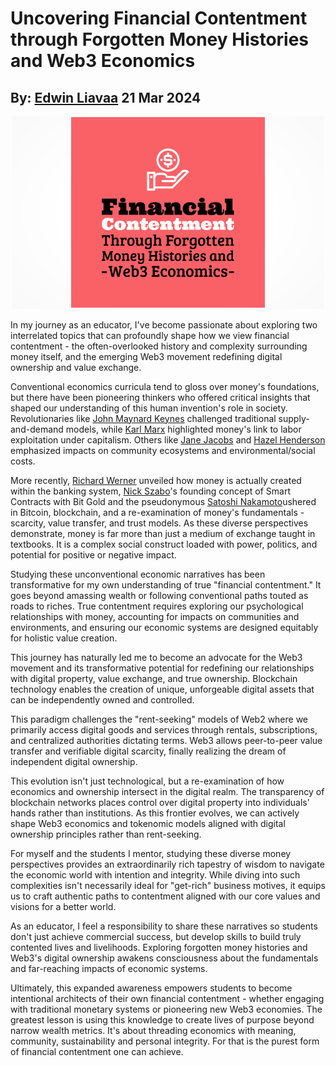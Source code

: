 # Uncovering Financial Contentment through Forgotten Money Histories and Web3 Economics
## By: [Edwin Liavaa](https://github.com/EdwinLiavaa) 21 Mar 2024

<p align="center">
 <img width="500" src="https://github.com/EdwinLiavaa/liavaa.space/blob/main/blog/20240321/pic.png">
</p>

In my journey as an educator, I've become passionate about exploring two interrelated topics that can profoundly shape how we view financial contentment - the often-overlooked history and complexity surrounding money itself, and the emerging Web3 movement redefining digital ownership and value exchange.

Conventional economics curricula tend to gloss over money's foundations, but there have been pioneering thinkers who offered critical insights that shaped our understanding of this human invention's role in society. Revolutionaries like [John Maynard Keynes](https://en.wikipedia.org/wiki/John_Maynard_Keynes) challenged traditional supply-and-demand models, while [Karl Marx](https://en.wikipedia.org/wiki/Karl_Marx) highlighted money's link to labor exploitation under capitalism. Others like [Jane Jacobs](https://en.wikipedia.org/wiki/Jane_Jacobs) and [Hazel Henderson](https://en.wikipedia.org/wiki/Hazel_Henderson) emphasized impacts on community ecosystems and environmental/social costs.

More recently, [Richard Werner](https://en.wikipedia.org/wiki/Richard_Werner) unveiled how money is actually created within the banking system,  [Nick Szabo](https://en.wikipedia.org/wiki/Nick_Szabo)'s founding concept of Smart Contracts with Bit Gold and the pseudonymous [Satoshi Nakamoto](https://en.wikipedia.org/wiki/Satoshi_Nakamoto)ushered in Bitcoin, blockchain, and a re-examination of money's fundamentals - scarcity, value transfer, and trust models. As these diverse perspectives demonstrate, money is far more than just a medium of exchange taught in textbooks. It is a complex social construct loaded with power, politics, and potential for positive or negative impact.

Studying these unconventional economic narratives has been transformative for my own understanding of true "financial contentment." It goes beyond amassing wealth or following conventional paths touted as roads to riches. True contentment requires exploring our psychological relationships with money, accounting for impacts on communities and environments, and ensuring our economic systems are designed equitably for holistic value creation.

This journey has naturally led me to become an advocate for the Web3 movement and its transformative potential for redefining our relationships with digital property, value exchange, and true ownership. Blockchain technology enables the creation of unique, unforgeable digital assets that can be independently owned and controlled.

This paradigm challenges the "rent-seeking" models of Web2 where we primarily access digital goods and services through rentals, subscriptions, and centralized authorities dictating terms. Web3 allows peer-to-peer value transfer and verifiable digital scarcity, finally realizing the dream of independent digital ownership.

This evolution isn't just technological, but a re-examination of how economics and ownership intersect in the digital realm. The transparency of blockchain networks places control over digital property into individuals' hands rather than institutions. As this frontier evolves, we can actively shape Web3 economics and tokenomic models aligned with digital ownership principles rather than rent-seeking.

For myself and the students I mentor, studying these diverse money perspectives provides an extraordinarily rich tapestry of wisdom to navigate the economic world with intention and integrity. While diving into such complexities isn't necessarily ideal for "get-rich" business motives, it equips us to craft authentic paths to contentment aligned with our core values and visions for a better world.

As an educator, I feel a responsibility to share these narratives so students don't just achieve commercial success, but develop skills to build truly contented lives and livelihoods. Exploring forgotten money histories and Web3's digital ownership awakens consciousness about the fundamentals and far-reaching impacts of economic systems.

Ultimately, this expanded awareness empowers students to become intentional architects of their own financial contentment - whether engaging with traditional monetary systems or pioneering new Web3 economies. The greatest lesson is using this knowledge to create lives of purpose beyond narrow wealth metrics. It's about threading economics with meaning, community, sustainability and personal integrity. For that is the purest form of financial contentment one can achieve.